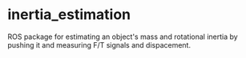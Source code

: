# inertia_estimation

ROS package for estimating an object's mass and rotational inertia by pushing it and measuring F/T signals and dispacement.
